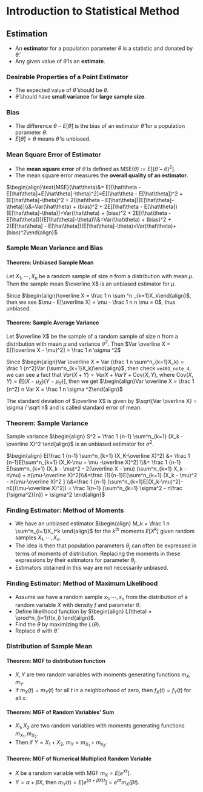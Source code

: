# Introduction to Statistical Method

## Estimation

-   An **estimator** for a population parameter $\theta$ is a statistic and donated by $\hat{\theta}$.
-   Any given value of $\hat \theta$ is an **estimate**.

### Desirable Properties of a Point Estimator

-   The expected value of $\hat \theta$ should be $\theta$.
-   $\hat\theta$ should have **small variance** for **large sample size**.

### Bias

-   The difference $\theta - E[\hat \theta]$ is the bias of an estimator $\hat \theta$ for a population parameter $\theta$.
-   $E[\hat\theta] = \theta$ means $\hat \theta$ is unbiased.

### Mean Square Error of Estimator

-   The **mean square error** of $\hat \theta$ is defined as $\text{MSE}(\hat\theta) := E[(\hat \theta - \theta)^2]$.
-   The mean square error measures the **overall quality of an estimator**.

$\begin{align}\text{MSE}(\hat\theta)&= E[(\hat\theta - E[\hat\theta]+E[\hat\theta]-\theta)^2]=E[(\hat\theta - E[\hat\theta])^2 + (E[\hat\theta]-\theta)^2 + 2(\hat\theta - E[\hat\theta])(E[\hat\theta]-\theta)]\\&=Var(\hat\theta) + (bias)^2 + 2E[(\hat\theta - E[\hat\theta])(E[\hat\theta]-\theta)]=Var(\hat\theta) + (bias)^2 + 2E[(\hat\theta - E[\hat\theta])](E[\hat\theta]-\theta)\\&=Var(\hat\theta) + (bias)^2 + 2(E[\hat\theta] - E[\hat\theta])(E[\hat\theta]-\theta)=Var(\hat\theta)+(bias)^2\end{align}$

### Sample Mean Variance and Bias

#### Theorem: Unbiased Sample Mean

Let $X_1, \cdots , X_n$ be a random sample of size $n$ from a distribution with mean $\mu$. Then the sample mean $\overline X$ is an unbiased estimator for $\mu$.

Since $\begin{align}\overline X = \frac 1 n \sum ^n _{k=1}X_k\end{align}$, then we see $\mu - E[\overline X] = \mu - \frac 1 n n \mu  = 0$, thus unbiased.

#### Theorem: Sample Average Variance

Let $\overline X$ be the sample of a random sample of size $n$ from a distribution with mean $\mu$ and variance $\sigma ^2$. Then $Var \overline X = E[(\overline X - \mu)^2] = \frac 1 n \sigma ^2$

Since $\begin{align}Var \overline X = Var (\frac 1 n \sum^n_{k=1}X_k) = \frac 1 {n^2}Var (\sum^n_{k=1}X_k)\end{align}$, then check `ve401_note_4`, we can see a fact that $Var(X+Y) = Var X + Var Y + \text{Cov}(X, Y)$, where $\text{Cov}(X, Y) = E[(X - \mu_X) (Y - \mu_Y)]$, then we get $\begin{align}Var \overline X = \frac 1 {n^2} n Var X = \frac 1 n \sigma ^2\end{align}$

The standard deviation of $\overline X$ is given by $\sqrt{Var \overline X} = \sigma / \sqrt n$ and is called standard error of mean.

### Theorem: Sample Variance

Sample variance $\begin{align} S^2 = \frac 1 {n-1} \sum^n_{k=1} (X_k - \overline X)^2 \end{align}$ is an unbiased estimator for $\sigma^2$.

$\begin{align} E[\frac 1 {n-1} \sum^n_{k=1} (X_K-\overline X)^2] &= \frac 1 {n-1}E[\sum^n_{k=1} (X_K-\mu + \mu -\overline X)^2] \\&= \frac 1 {n-1} E[\sum^n_{k=1} (X_k - \mu)^2 - 2(\overline X - \mu) (\sum^n_{k=1} X_k - n\mu) + n(\mu-\overline X)^2]\\&=\frac {1}{n-1}E[\sum^n_{k=1} (X_k - \mu)^2 - n(\mu-\overline X)^2 ] \\&=\frac 1 {n-1} (\sum^n_{k=1}E[(X_k-\mu)^2]- nE[(\mu-\overline X)^2]) = \frac 1{n-1} (\sum^n_{k=1} \sigma^2 - n\frac {\sigma^2}{n}) = \sigma^2 \end{align}$

### Finding Estimator: Method of Moments

-   We have an unbiased estimator $\begin{align} M_k = \frac 1 n \sum^n_{i=1}X_i^k \end{align}$ for the $k^{th}$ moments $E[X^k]$ given random samples $X_1, \cdots, X_n$.
-   The idea is then that population parameters $\theta_j$ can often be expressed in terms of moments of distribution. Replacing the moments in these expressions by their estimators for parameter $\theta_j$.
-   Estimators obtained in this way are not necessarily unbiased.

### Finding Estimator: Method of Maximum Likelihood

-   Assume we have a random sample $x_1, \cdots ,x_n$ from the distribution of a random variable $X$ with density $f$ and parameter $\theta$.
-   Define likelihood function by $\begin{align} L(\theta) = \prod^n_{i=1}f(x_i) \end{align}$.
-   Find the $\theta$ by maximizing the $L(\theta)$.
-   Replace $\theta$ with $\hat \theta$.

### Distribution of Sample Mean

#### Theorem: MGF to distribution function

-   $X, Y$ are two random variables with moments generating functions $m_X, m_Y$.
-   If $m_X(t) = m_Y(t)$ for all $t$ in a neighborhood of zero, then $f_X(t) = f_Y(t)$ for all $x$.

#### Theorem: MGF of Random Variables' Sum

-   $X_1, X_2$ are two random variables with moments generating functions $m_{X_1}, m_{X_2}$.
-   Then if $Y  = X_1 + X_2$, $m_Y = m_{X_1} + m_{x_2}$.

#### Theorem: MGF of Numerical Multiplied Random Variable

-   $X$ be a random variable with MGF $m_X = E[e^{Xt}]$.
-   $Y = \alpha + \beta X$, then $m_Y(t) = E[e^{(\alpha + \beta X)t}] = e^{\alpha t}m_X(\beta t)$.